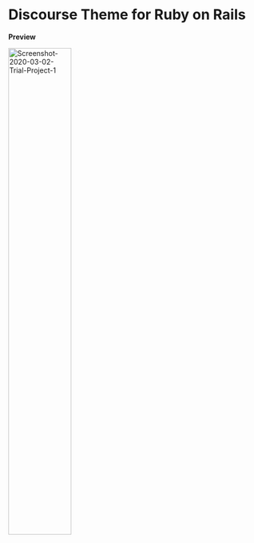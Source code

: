 # Discourse Theme for Ruby on Rails
**Preview**

<img src="https://i.ibb.co/jkp6RH2/Screenshot-2020-03-02-Trial-Project-3.png" alt="Screenshot-2020-03-02-Trial-Project-1" width="50%" />
